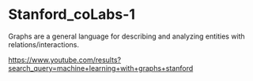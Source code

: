 # Stanford_coLabs-1
Graphs are a general language for describing and analyzing entities with relations/interactions.

https://www.youtube.com/results?search_query=machine+learning+with+graphs+stanford

